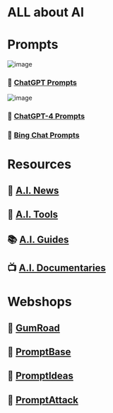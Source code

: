 # ALL about AI

# Prompts

![image](https://github.com/cas-van-vliet/cas-van-vliet/assets/146363448/f69f13fe-c852-4561-b7df-62d3acf06f60)

### 💬 [ChatGPT Prompts](https://github.com/cas-van-vliet/chatgpt-prompts)

![image](https://github.com/cas-van-vliet/cas-van-vliet/assets/146363448/28be25ec-67c9-409c-bb85-c72a38bf99f7)

### 💬 [ChatGPT-4 Prompts](https://github.com/cas-van-vliet/chatgpt-4-prompts)

### 💬 [Bing Chat Prompts](https://github.com/cas-van-vliet/bing-chat-prompts)

# Resources

## 📰 [A.I. News](https://github.com/cas-van-vliet/ai-news)

## 🔧 [A.I. Tools](https://github.com/cas-van-vliet/ai-tools)

## 📚 [A.I. Guides](https://github.com/cas-van-vliet/ai-guides)

## 📺 [A.I. Documentaries](https://github.com/cas-van-vliet/ai-documentaries)

# Webshops

## 🏪 [GumRoad](https://promptprophet.gumroad.com)

## 🏪 [PromptBase](https://promptbase.com/promptprophet)

## 🏪 [PromptIdeas](https://promptsideas.com/profile/casvanvliet)

## 🏪 [PromptAttack](https://promptattack.com/casvanvliet)
<!---
cas-van-vliet/cas-van-vliet is a ✨ special ✨ repository because its `README.md` (this file) appears on your GitHub profile.
You can click the Preview link to take a look at your changes.
--->
